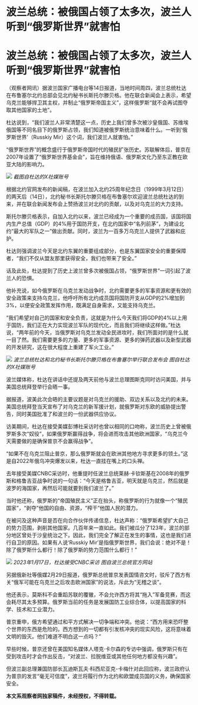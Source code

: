 # 波兰总统：被俄国占领了太多次，波兰人听到“俄罗斯世界”就害怕

# 波兰总统：被俄国占领了太多次，波兰人听到“俄罗斯世界”就害怕

（观察者网讯）据波兰国家广播电台等14日报道，当地时间周四，波兰总统杜达在布鲁塞尔北约总部会见北约秘书长斯托尔滕贝格。他在联合新闻会上表示，希望乌克兰能够捍卫其主权，并制止“俄罗斯帝国主义”，这样俄罗斯“就不会再试图夺取其他国家的土地”。

杜达说到，“我们波兰人非常清楚这一点，历史上我们曾多次被沙皇俄国、苏维埃俄国等不同名目下的俄罗斯占领，我们知道被俄罗斯统治意味着什么。一听到‘俄罗斯世界’（Russkiy
Mir）这个词，我们波兰人就害怕。”

“俄罗斯世界”的概念盛行于俄罗斯帝国时代的殖民扩张历史。苏联解体后，普京在2007年设置了“俄罗斯世界基金会”，旨在维持俄语、俄罗斯文化乃至东正教在欧亚大陆的影响力。

![](https://inews.gtimg.com/om_bt/ODiHclTiJxsNm1YLyBc3rT_Hbqc1DaVxETXKyXZ8wcQusAA/1000)
_截图自杜达的X社媒账号_

根据北约官网发布的新闻稿，在波兰加入北约25周年纪念日（1999年3月12日）的两天后（14日），北约秘书长斯托尔滕贝格在布鲁塞尔欢迎波兰总统杜达的到来，并在联合新闻发布会上赞扬波兰对北约的贡献，以及对乌克兰的大力支持。

斯托尔滕贝格表示，自加入北约以来，波兰已经成为一个重要的成员国，该国将国内生产总值（GDP）的4%用于国防开支，在北约国家中“名列前茅”，为建设北约“最大的军队之一”做出贡献。同时，波兰为一百多万乌克兰人提供了武器和庇护。

杜达则强调波兰今天是北约东翼的重要组成部分，也是东翼国家安全的重要保障者，“我们不仅从盟友那里获得安全，我们也带来了安全。”

话及此处，杜达提到了历史上波兰曾多次被俄国占领，“俄罗斯世界”一词引起了波兰人的恐惧。

他补充说，如今俄罗斯在乌克兰发动战争时，北约需要更多的军事资源和更有效的安全政策来支持乌克兰，他呼吁所有北约成员国将国防开支从GDP的2%增加到3%，以便安全政策发挥作用，既满足自身需求，又能支持乌克兰。

“我们希望对自己的国家和安全负责，这就是为什么今天我们将GDP的4%以上用于国防，我们正在大力实现波兰军队的现代化，而且我们将继续这样做。”杜达说，“两年前的今天，当俄罗斯对乌克兰发动全民进攻时，我们所面对的是什么就一目了然。我们需要更多的力量、更多的军事资源、更多的弹药武器以及新型武器的开发研究，这在很大程度上重建了军火工业。”

![](https://inews.gtimg.com/om_bt/OivQaB-r289zrKqiYApYFs8f6WIw-3br2YKg7WQ3OB8gEAA/1000)
_波兰总统杜达和北约秘书长斯托尔滕贝格在布鲁塞尔举行联合发布会 图自杜达的X社媒账号_

波兰媒体称，杜达在讲话中还提及两天前他与波兰总理图斯克同时访问美国，并与美国总统拜登举行会晤一事。

据报道，波美此次会晤的主要议题是对乌克兰的援助、双边关系以及北约的未来。美国总统拜登当天宣布了对乌克兰的新军援计划，就俄罗斯对东欧的威胁提出警告，同时美国批准了和波兰的一份武器供应协议。

访美期间，杜达在接受美媒彭博社采访时也曾以相同的口吻称，波兰历史上曾被俄罗斯多次“奴役”，如果俄罗斯赢得战争，将会进而攻击其他欧洲国家，“乌克兰今天需要做的是确保普京不会赢得战争”。

“如果不在乌克兰阻止普京，那么俄罗斯就会在欧洲其他地方寻求更多的领土。”这是自2022年俄乌冲突爆发以来，杜达一直挂在嘴上的口头禅。

去年接受美媒CNBC采访时，他重提时任波兰总统莱赫·卡钦斯基在2008年的俄罗斯和格鲁吉亚战争时说的一句话：“今天是格鲁吉亚，明天就是乌克兰，然后就是波罗的海国家，再然后可能就要到我们波兰了。”

当时他还称，俄罗斯的“帝国殖民主义”正在抬头，称俄罗斯的行为就像一个“殖民国家”，“剥夺”他国的自由、资源，“榨干”他国人民的潜力。

在被问及这种声音是否在向合作伙伴传递信息，杜达声称：“俄罗斯希望扩大自己的势力范围，剥削其他国家。几百年来一直如此。我们被瓜分了123年，波兰的部分地区曾处于沙皇统治之下。因此，我们完全了解正在发生的事情，这也是我们进行自卫的原因。如果有人说‘Russkiy
Mir’是指俄罗斯世界，我们会说：绝对不是！除了俄罗斯什么都行！除了俄罗斯的势力范围什么都行！”

![](https://inews.gtimg.com/om_bt/O1n3PsJJXNpjGB7UVAONMn_MgldN4dNhOnwrgoqv-W26IAA/1000)
_2023年1月17日，杜达接受CNBC采访 图自波兰总统官方网站_

另据俄新社等俄媒2月29日报道，俄罗斯总统普京发表国情咨文时，驳斥了西方有关“俄军可能在乌克兰之后攻击欧洲国家”的说法，斥此为“无稽之谈”。

他还表示，莫斯科不会重蹈苏联的覆辙，不会允许西方将其“拖入”军备竞赛，而这会耗尽其太多预算。俄罗斯当前的任务是发展国防工业综合体，以提高国家的科学、技术和工业潜力。

普京重申，俄方希望通过和平方式解决一切争端和冲突。他说：“西方用来恐吓整个世界的东西是危险的。西方想到的一切都有引发核冲突的现实风险，这将意味着文明的毁灭。他们难道不明白这一点吗？”

早些时候，普京还曾在美国知名媒体人塔克·卡尔森的专访中强调，俄罗斯只有在受到攻击时才会作出反击，“对波兰、拉脱维亚或其他任何地方都没有兴趣”。

但波兰副总理兼国防部长瓦迪斯瓦夫·科西尼亚克-卡梅什对此回应称，波兰政府认为普京的发言“毫无可信度”，波兰将履行作为北约和欧盟成员国的义务，确保国家安全。

**本文系观察者网独家稿件，未经授权，不得转载。**

